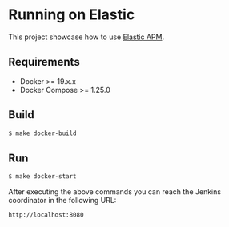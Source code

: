 # Running on Elastic

This project showcase how to use [Elastic APM](https://www.elastic.co/apm).

## Requirements

- Docker >= 19.x.x
- Docker Compose >= 1.25.0

## Build

```bash
$ make docker-build
```

## Run

```bash
$ make docker-start
```

After executing the above commands you can reach the Jenkins coordinator in the following URL:

```
http://localhost:8080
```

